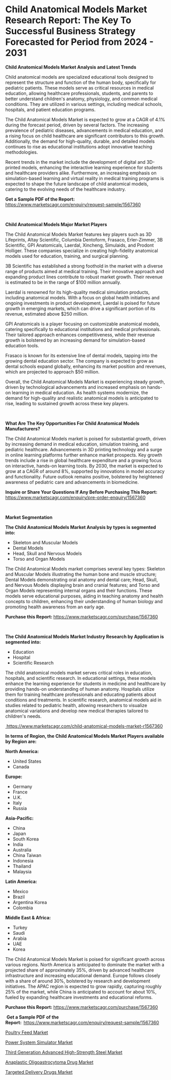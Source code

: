 <p><h1>Child Anatomical Models Market Research Report: The Key To Successful Business Strategy Forecasted for Period from 2024 - 2031</h1></p><p><strong>Child Anatomical Models Market Analysis and Latest Trends</strong></p>
<p><p>Child anatomical models are specialized educational tools designed to represent the structure and function of the human body, specifically for pediatric patients. These models serve as critical resources in medical education, allowing healthcare professionals, students, and parents to better understand children's anatomy, physiology, and common medical conditions. They are utilized in various settings, including medical schools, hospitals, and patient education programs.</p><p>The Child Anatomical Models Market is expected to grow at a CAGR of 4.1% during the forecast period, driven by several factors. The increasing prevalence of pediatric diseases, advancements in medical education, and a rising focus on child healthcare are significant contributors to this growth. Additionally, the demand for high-quality, durable, and detailed models continues to rise as educational institutions adopt innovative teaching methodologies.</p><p>Recent trends in the market include the development of digital and 3D-printed models, enhancing the interactive learning experience for students and healthcare providers alike. Furthermore, an increasing emphasis on simulation-based learning and virtual reality in medical training programs is expected to shape the future landscape of child anatomical models, catering to the evolving needs of the healthcare industry.</p></p>
<p><strong>Get a Sample PDF of the Report:&nbsp;</strong> <a href="https://www.marketscagr.com/enquiry/request-sample/1567360">https://www.marketscagr.com/enquiry/request-sample/1567360</a></p>
<p>&nbsp;</p>
<p><strong>Child Anatomical Models Major Market Players</strong></p>
<p><p>The Child Anatomical Models Market features key players such as 3D Lifeprints, Altay Scientific, Columbia Dentoform, Frasaco, Erler-Zimmer, 3B Scientific, GPI Anatomicals, Laerdal, Xincheng, Simulaids, and Prodont Holliger. These companies specialize in creating high-fidelity anatomical models used for education, training, and surgical planning.</p><p>3B Scientific has established a strong foothold in the market with a diverse range of products aimed at medical training. Their innovative approach and expanding product lines contribute to robust market growth. Their revenue is estimated to be in the range of $100 million annually.</p><p>Laerdal is renowned for its high-quality medical simulation products, including anatomical models. With a focus on global health initiatives and ongoing investments in product development, Laerdal is poised for future growth in emerging markets, which can drive a significant portion of its revenue, estimated above $250 million.</p><p>GPI Anatomicals is a player focusing on customizable anatomical models, catering specifically to educational institutions and medical professionals. Their tailored approach enhances competitiveness, while their revenue growth is bolstered by an increasing demand for simulation-based education tools.</p><p>Frasaco is known for its extensive line of dental models, tapping into the growing dental education sector. The company is expected to grow as dental schools expand globally, enhancing its market position and revenues, which are projected to approach $50 million.</p><p>Overall, the Child Anatomical Models Market is experiencing steady growth, driven by technological advancements and increased emphasis on hands-on learning in medical education. As health systems modernize, the demand for high-quality and realistic anatomical models is anticipated to rise, leading to sustained growth across these key players.</p></p>
<p>&nbsp;</p>
<p><strong>What Are The Key Opportunities For Child Anatomical Models Manufacturers?</strong></p>
<p><p>The Child Anatomical Models market is poised for substantial growth, driven by increasing demand in medical education, simulation training, and pediatric healthcare. Advancements in 3D printing technology and a surge in online learning platforms further enhance market prospects. Key growth trends include a rise in global healthcare expenditure and a growing focus on interactive, hands-on learning tools. By 2030, the market is expected to grow at a CAGR of around 8%, supported by innovations in model accuracy and functionality. Future outlook remains positive, bolstered by heightened awareness of pediatric care and advancements in biomedicine.</p></p>
<p><strong>Inquire or Share Your Questions If Any Before Purchasing This Report:</strong> <a href="https://www.marketscagr.com/enquiry/pre-order-enquiry/1567360">https://www.marketscagr.com/enquiry/pre-order-enquiry/1567360</a></p>
<p>&nbsp;</p>
<p><strong>Market Segmentation</strong></p>
<p><strong>The Child Anatomical Models Market Analysis by types is segmented into:</strong></p>
<p><ul><li>Skeleton and Muscular Models</li><li>Dental Models</li><li>Head, Skull and Nervous Models</li><li>Torso and Organ Models</li></ul></p>
<p><p>The Child Anatomical Models market comprises several key types: Skeleton and Muscular Models illustrating the human bone and muscle structure; Dental Models demonstrating oral anatomy and dental care; Head, Skull, and Nervous Models displaying brain and cranial features; and Torso and Organ Models representing internal organs and their functions. These models serve educational purposes, aiding in teaching anatomy and health concepts to children, enhancing their understanding of human biology and promoting health awareness from an early age.</p></p>
<p><strong>Purchase this Report:&nbsp;</strong><a href="https://www.marketscagr.com/purchase/1567360">https://www.marketscagr.com/purchase/1567360</a></p>
<p>&nbsp;</p>
<p><strong>The Child Anatomical Models Market Industry Research by Application is segmented into:</strong></p>
<p><ul><li>Education</li><li>Hospital</li><li>Scientific Research</li></ul></p>
<p><p>The child anatomical models market serves critical roles in education, hospitals, and scientific research. In educational settings, these models enhance the learning experience for students in medicine and healthcare by providing hands-on understanding of human anatomy. Hospitals utilize them for training healthcare professionals and educating patients about conditions and treatments. In scientific research, anatomical models aid in studies related to pediatric health, allowing researchers to visualize anatomical variations and develop new medical therapies tailored to children's needs.</p></p>
<p><a href="https://www.marketscagr.com/child-anatomical-models-market-r1567360">&nbsp;https://www.marketscagr.com/child-anatomical-models-market-r1567360</a></p>
<p><strong>In terms of Region, the Child Anatomical Models Market Players available by Region are:</strong></p>
<p>
    <p> <strong> North America: </strong>
        <ul>
            <li>United States</li>
            <li>Canada</li>
        </ul>
        </p> 
    <p> <strong> Europe: </strong>
        <ul>
            <li>Germany</li>
            <li>France</li>
            <li>U.K.</li>
            <li>Italy</li>
            <li>Russia</li>
        </ul>
        </p> 
    <p> <strong> Asia-Pacific: </strong>
        <ul>
            <li>China</li>
            <li>Japan</li>
            <li>South Korea</li>
            <li>India</li>
            <li>Australia</li>
            <li>China Taiwan</li>
            <li>Indonesia</li>
            <li>Thailand</li>
            <li>Malaysia</li>
        </ul>
        </p> 
    <p> <strong> Latin America: </strong>
        <ul>
            <li>Mexico</li>
            <li>Brazil</li>
            <li>Argentina Korea</li>
            <li>Colombia</li>
        </ul>
        </p> 
    <p> <strong> Middle East & Africa: </strong>
        <ul>
            <li>Turkey</li>
            <li>Saudi</li>
            <li>Arabia</li>
            <li>UAE</li>
            <li>Korea</li>
        </ul>
    </p>
    </p>
<p><p>The Child Anatomical Models Market is poised for significant growth across various regions. North America is anticipated to dominate the market with a projected share of approximately 35%, driven by advanced healthcare infrastructure and increasing educational demand. Europe follows closely with a share of around 30%, bolstered by research and development initiatives. The APAC region is expected to grow rapidly, capturing roughly 25% of the market, while China is anticipated to account for about 10%, fueled by expanding healthcare investments and educational reforms.</p></p>
<p><strong>Purchase this Report: </strong><a href="https://www.marketscagr.com/purchase/1567360">https://www.marketscagr.com/purchase/1567360</a></p>
<p>&nbsp;<strong>Get a Sample PDF of the Report:&nbsp;&nbsp;</strong><a href="https://www.marketscagr.com/enquiry/request-sample/1567360">https://www.marketscagr.com/enquiry/request-sample/1567360</a></p>
<p><strong></strong></p>
<p><p><a href="https://www.linkedin.com/pulse/future-ready-strategic-insights-global-poultry-feed-market-pyk5e?trackingId=0D9BcwzXTdKiMuWcUnkSmQ%3D%3D">Poultry Feed Market</a></p><p><a href="https://www.linkedin.com/pulse/power-system-simulator-market-global-insights-regional-11cie?trackingId=WfY7t2RXQ5OJUMxjqhDcAw%3D%3D">Power System Simulator Market</a></p><p><a href="https://issuu.com/reportprime-2/docs/third-generation-advanced-high-stre_c5e952b414a1c7">Third Generation Advanced High-Strength Steel Market</a></p><p><a href="https://medium.com/@appleblossomclinic/global-anaplastic-oligoastrocytoma-drug-market-landscape-future-trends-and-market-strategic-0de2e7a2baad">Anaplastic Oligoastrocytoma Drug Market</a></p><p><a href="https://issuu.com/reportprime-2/docs/targeted-delivery-drugs-market-size_c8f3947ace380e">Targeted Delivery Drugs Market</a></p></p>